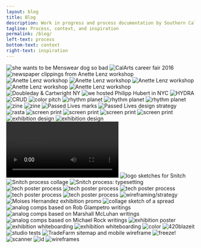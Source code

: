 ```yaml
---
layout: blog
title: Blog
description: Work in progress and process documentation by Southern California based graphic and multimedia designer Stedman Halliday
tagline: Process, context, and inspiration
permalink: /blog/
left-text: process
bottom-text: context
right-text: inspiration
---
```

<!-- <img class="grid-item col" src="{{ site.data.global_assets.placeholder }}" data-original="images/_" alt="_"> -->
<img class="grid-item" src="{{ site.data.global_assets.placeholder }}" data-original="images/jada.png" alt="she wants to be Menswear dog so bad">
<img class="grid-item" src="{{ site.data.global_assets.placeholder }}" data-original="images/jobfair.jpg" alt="CalArts career fair 2016">
<img class="grid-item col" src="{{ site.data.global_assets.placeholder }}" data-original="images/cutpaste.jpg" alt="newspaper clippings from Anette Lenz workshop">
<img class="grid-item" src="{{ site.data.global_assets.placeholder }}" data-original="images/2016-04-04-lenz_01.png" alt="Anette Lenz workshop">
<img class="grid-item" src="{{ site.data.global_assets.placeholder }}" data-original="images/2016-04-04-lenz_02.png" alt="Anette Lenz workshop">
<img class="grid-item" src="{{ site.data.global_assets.placeholder }}" data-original="images/2016-04-04-lenz_03.gif" alt="Anette Lenz workshop">
<img class="grid-item" src="{{ site.data.global_assets.placeholder }}" data-original="images/anette-lenz-posters.jpg" alt="Anette Lenz workshop">
<img class="grid-item" src="{{ site.data.global_assets.placeholder }}" data-original="images/lenz-wall.jpg" alt="Anette Lenz workshop">
<img class="grid-item" src="{{ site.data.global_assets.placeholder }}" data-original="images/nyc-doubleday.jpg" alt="Doubleday & Cartwright NY">
<img class="grid-item col2" src="{{ site.data.global_assets.placeholder }}" data-original="images/hfischer.jpg" alt="we hosted Philipp Hubert in NYC">
<img class="grid-item" src="{{ site.data.global_assets.placeholder }}" data-original="images/hyd0404.png" alt="HYDRA">
<img class="grid-item" src="{{ site.data.global_assets.placeholder }}" data-original="images/fella.gif" alt="CRUD">
<img class="grid-item col2" src="{{ site.data.global_assets.placeholder }}" data-original="images/acc.gif" alt="color pitch">
<img class="grid-item" src="{{ site.data.global_assets.placeholder }}" data-original="images/gs-1.png" alt="rhythm planet">
<img class="grid-item" src="{{ site.data.global_assets.placeholder }}" data-original="images/gs-2.png" alt="rhythm planet">
<img class="grid-item" src="{{ site.data.global_assets.placeholder }}" data-original="images/gs-3.png" alt="rhythm planet">
<img class="grid-item" src="{{ site.data.global_assets.placeholder }}" data-original="images/0111-rmn-2.jpg" alt="zine">
<img class="grid-item" src="{{ site.data.global_assets.placeholder }}" data-original="images/0111-rmn-1.jpg" alt="zine">
<img class="grid-item col" src="{{ site.data.global_assets.placeholder }}" data-original="images/passed-lives.png" alt="Passed Lives marks">
<img class="grid-item col" src="{{ site.data.global_assets.placeholder }}" data-original="images/passed-lives-ds.png" alt="Passed Lives design strategy">
<img class="grid-item col" src="{{ site.data.global_assets.placeholder }}" data-original="images/rasta.jpg" alt="rasta">
<img class="grid-item" src="{{ site.data.global_assets.placeholder }}" data-original="images/cab-rack.jpg" alt="screen print">
<img class="grid-item col2" src="{{ site.data.global_assets.placeholder }}" data-original="images/cab-dancers.jpg" alt="screen print">
<img class="grid-item" src="{{ site.data.global_assets.placeholder }}" data-original="images/gaines.jpg" alt="screen print">
<img class="grid-item" src="{{ site.data.global_assets.placeholder }}" data-original="images/gaines-2.jpg" alt="screen print">
<img class="grid-item col2" src="{{ site.data.global_assets.placeholder }}" data-original="images/rtw-1.png" alt="exhibition design">
<img class="grid-item col2" src="{{ site.data.global_assets.placeholder }}" data-original="images/rtw-2.png" alt="exhibition design">
<video class="grid-item col2" src="images/rtw.mov" autoplay loop></video>
<img class="grid-item col" src="{{ site.data.global_assets.placeholder }}" data-original="images/snitch-sketches.jpg" alt="logo sketches for Snitch">
<img class="grid-item col2" src="{{ site.data.global_assets.placeholder }}" data-original="images/snitch-process.png" alt="Snitch process collage">
<img class="grid-item col2" src="{{ site.data.global_assets.placeholder }}" data-original="images/neuromancer.png" alt="Snitch process: typesetting">
<img class="grid-item col" src="{{ site.data.global_assets.placeholder }}" data-original="images/offset-1.png" alt="tech poster process">
<img class="grid-item col" src="{{ site.data.global_assets.placeholder }}" data-original="images/offset-2.png" alt="tech poster process">
<img class="grid-item col" src="{{ site.data.global_assets.placeholder }}" data-original="images/offset-3.png" alt="tech poster process">
<img class="grid-item col" src="{{ site.data.global_assets.placeholder }}" data-original="images/offset-4.png" alt="tech poster process">
<img class="grid-item col2" src="{{ site.data.global_assets.placeholder }}" data-original="images/offset-sketches.png" alt="tech poster process">
<img class="grid-item col2" src="{{ site.data.global_assets.placeholder }}" data-original="images/kad-wf.gif" alt="wireframing/strategy">
<img class="grid-item col" src="{{ site.data.global_assets.placeholder }}" data-original="images/fear.jpg" alt="Moises Hernandez exhibition promo">
<img class="grid-item col" src="{{ site.data.global_assets.placeholder }}" data-original="images/content-scan.png" alt="collage sketch of a spread">
<img class="grid-item col" src="{{ site.data.global_assets.placeholder }}" data-original="images/giampetro.gif" alt="analog comps based on Rob Giampetro writings">
<img class="grid-item col" src="{{ site.data.global_assets.placeholder }}" data-original="images/mcluhan.gif" alt="analog comps based on Marshall McLuhan writings">
<img class="grid-item col" src="{{ site.data.global_assets.placeholder }}" data-original="images/rock.gif" alt="analog comps based on Michael Rock writings">
<img class="grid-item col" src="{{ site.data.global_assets.placeholder }}" data-original="images/nu-poster.png" alt="exhibition poster">
<img class="grid-item col2" src="{{ site.data.global_assets.placeholder }}" data-original="images/nu-sculpt.png" alt="exhibition whiteboarding">
<img class="grid-item col" src="{{ site.data.global_assets.placeholder }}" data-original="images/nu-floor.png" alt="exhibition whiteboarding">
<img class="grid-item col" src="{{ site.data.global_assets.placeholder }}" data-original="images/kaimamiru.jpg" alt="color">
<img class="grid-item col" src="{{ site.data.global_assets.placeholder }}" data-original="images/clef-j.jpg" alt="420blazeit">
<img class="grid-item col" src="{{ site.data.global_assets.placeholder }}" data-original="images/studio-sphere.gif" alt="studio tests">
<img class="grid-item col2" src="{{ site.data.global_assets.placeholder }}" data-original="images/tradefarm-sitemap.png" alt="TradeFarm sitemap and mobile wireframe">
<img class="grid-item col" src="{{ site.data.global_assets.placeholder }}" data-original="images/revolver.jpg" alt="freeze!">
<img class="grid-item col" src="{{ site.data.global_assets.placeholder }}" data-original="images/scans.gif" alt="scanner">
<img class="grid-item col" src="{{ site.data.global_assets.placeholder }}" data-original="images/id.jpg" alt="id">
<img class="grid-item col" src="{{ site.data.global_assets.placeholder }}" data-original="images/bse-sketches.jpg" alt="wireframes">
